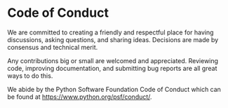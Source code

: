# Code of Conduct

We are committed to creating a friendly and respectful place for having discussions, asking questions, and sharing ideas.
Decisions are made by consensus and technical merit.

Any contributions big or small are welcomed and appreciated. 
Reviewing code, improving documentation, and submitting bug reports are all great ways to do this.

We abide by the Python Software Foundation Code of Conduct which can be found at https://www.python.org/psf/conduct/.